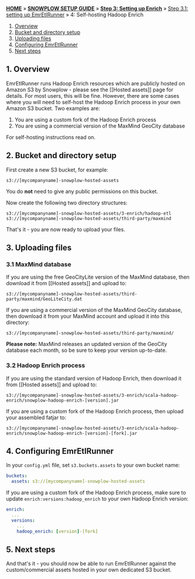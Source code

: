 <a name="top" />

[**HOME**](Home) » [**SNOWPLOW SETUP GUIDE**](Setting-up-Snowplow) » [**Step 3: Setting up Enrich**](Setting-up-enrich) » [Step 3.1: setting up EmrEtlRunner](Setting-up-EmrEtlRunner) » 4: Self-hosting Hadoop Enrich

1. [Overview](#overview)
2. [Bucket and directory setup](#bucket-setup)
3. [Uploading files](#files)
4. [Configuring EmrEtlRunner](#configure)
5. [Next steps](#next-steps)

<a name="usage-overview"/>

## 1. Overview

EmrEtlRunner runs Hadoop Enrich resources which are publicly hosted on Amazon S3 by Snowplow - please see the [[Hosted assets]] page for details. For most users, this will be fine. However, there are some cases where you will need to self-host the Hadoop Enrich process in your own Amazon S3 bucket. Two examples are:

1. You are using a custom fork of the Hadoop Enrich process
2. You are using a commercial version of the MaxMind GeoCity database

For self-hosting instructions read on.

<a name="bucket-setup"/>

## 2. Bucket and directory setup

First create a new S3 bucket, for example:

    s3://[mycompanyname]-snowplow-hosted-assets

You do **not** need to give any public permissions on this bucket.

Now create the following two directory structures:

    s3://[mycompanyname]-snowplow-hosted-assets/3-enrich/hadoop-etl
    s3://[mycompanyname]-snowplow-hosted-assets/third-party/maxmind

That's it - you are now ready to upload your files.

<a name="files"/>

## 3. Uploading files

### 3.1 MaxMind database

If you are using the free GeoCityLite version of the MaxMind database, then download it from [[Hosted assets]] and upload to:

    s3://[mycompanyname]-snowplow-hosted-assets/third-party/maxmind/GeoLiteCity.dat

If you are using a commercial version of the MaxMind GeoCity database, then download it from your MaxMind account and upload it into this directory:

    s3://[mycompanyname]-snowplow-hosted-assets/third-party/maxmind/

**Please note:** MaxMind releases an updated version of the GeoCity database each month, so be sure to keep your version up-to-date.

### 3.2 Hadoop Enrich process

If you are using the standard version of Hadoop Enrich, then download it from [[Hosted assets]] and upload to:

    s3://[mycompanyname]-snowplow-hosted-assets/3-enrich/scala-hadoop-enrich/snowplow-hadoop-enrich-[version].jar

If you are using a custom fork of the Hadoop Enrich process, then upload your assembled fatjar to:

    s3://[mycompanyname]-snowplow-hosted-assets/3-enrich/scala-hadoop-enrich/snowplow-hadoop-enrich-[version]-[fork].jar

<a name="configure"/>

## 4. Configuring EmrEtlRunner

In your `config.yml` file, set `s3.buckets.assets` to your own bucket name:

```yaml
buckets:
  assets: s3://[mycompanyname]-snowplow-hosted-assets
```

If you are using a custom fork of the Hadoop Enrich process, make sure to update `enrich:versions:hadoop_enrich` to your own Hadoop Enrich version:

```yaml
enrich:
  ...
  versions:
    ...
    hadoop_enrich: [version]-[fork]
```

<a name="next-steps" />

## 5. Next steps

And that's it - you should now be able to run EmrEtlRunner against the custom/commercial assets hosted in your own dedicated S3 bucket.
